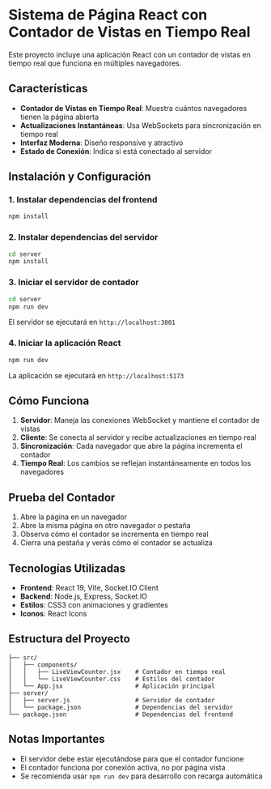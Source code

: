 # Sistema de Página React con Contador de Vistas en Tiempo Real

Este proyecto incluye una aplicación React con un contador de vistas en tiempo real que funciona en múltiples navegadores.

## Características

- **Contador de Vistas en Tiempo Real**: Muestra cuántos navegadores tienen la página abierta
- **Actualizaciones Instantáneas**: Usa WebSockets para sincronización en tiempo real
- **Interfaz Moderna**: Diseño responsive y atractivo
- **Estado de Conexión**: Indica si está conectado al servidor

## Instalación y Configuración

### 1. Instalar dependencias del frontend
```bash
npm install
```

### 2. Instalar dependencias del servidor
```bash
cd server
npm install
```

### 3. Iniciar el servidor de contador
```bash
cd server
npm run dev
```
El servidor se ejecutará en `http://localhost:3001`

### 4. Iniciar la aplicación React
```bash
npm run dev
```
La aplicación se ejecutará en `http://localhost:5173`

## Cómo Funciona

1. **Servidor**: Maneja las conexiones WebSocket y mantiene el contador de vistas
2. **Cliente**: Se conecta al servidor y recibe actualizaciones en tiempo real
3. **Sincronización**: Cada navegador que abre la página incrementa el contador
4. **Tiempo Real**: Los cambios se reflejan instantáneamente en todos los navegadores

## Prueba del Contador

1. Abre la página en un navegador
2. Abre la misma página en otro navegador o pestaña
3. Observa cómo el contador se incrementa en tiempo real
4. Cierra una pestaña y verás cómo el contador se actualiza

## Tecnologías Utilizadas

- **Frontend**: React 19, Vite, Socket.IO Client
- **Backend**: Node.js, Express, Socket.IO
- **Estilos**: CSS3 con animaciones y gradientes
- **Iconos**: React Icons

## Estructura del Proyecto

```
├── src/
│   ├── components/
│   │   ├── LiveViewCounter.jsx    # Contador en tiempo real
│   │   └── LiveViewCounter.css    # Estilos del contador
│   └── App.jsx                    # Aplicación principal
├── server/
│   ├── server.js                  # Servidor de contador
│   └── package.json               # Dependencias del servidor
└── package.json                   # Dependencias del frontend
```

## Notas Importantes

- El servidor debe estar ejecutándose para que el contador funcione
- El contador funciona por conexión activa, no por página vista
- Se recomienda usar `npm run dev` para desarrollo con recarga automática
